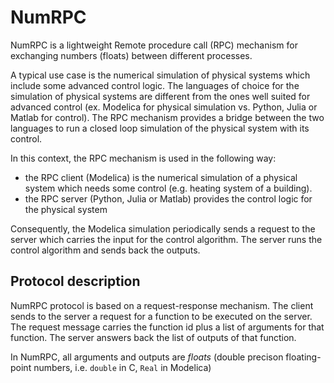 # NumRPC

NumRPC is a lightweight Remote procedure call (RPC) mechanism for exchanging
numbers (floats) between different processes.

A typical use case is the numerical simulation of physical systems which
include some advanced control logic. The languages of choice for the simulation
of physical systems are different from the ones well suited for advanced control
(ex. Modelica for physical simulation vs. Python, Julia or Matlab for control).
The RPC mechanism provides a bridge between the two languages to run
a closed loop simulation of the physical system with its control.

In this context, the RPC mechanism is used in the following way:

* the RPC client (Modelica) is the numerical simulation of a physical system which
  needs some control (e.g. heating system of a building).
* the RPC server (Python, Julia or Matlab) provides the control logic for the physical system

Consequently, the Modelica simulation periodically sends a request to the server
which carries the input for the control algorithm.
The server runs the control algorithm and sends back the outputs.

## Protocol description

NumRPC protocol is based on a request-response mechanism.
The client sends to the server a request for a function to be executed on the server.
The request message carries the function id plus a list of arguments for that function.
The server answers back the list of outputs of that function.

In NumRPC, all arguments and outputs are *floats*
(double precison floating-point numbers, i.e. `double` in C, `Real` in Modelica)

